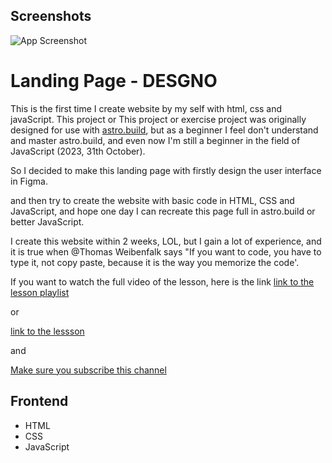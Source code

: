 
## Screenshots

![App Screenshot](https://user-images.githubusercontent.com/82284895/279300439-e72435af-aaa6-40dd-8471-028a7a6eb3eb.png)


# Landing Page - DESGNO

This is the first time I create website by my self with html, css and javaScript.
This project or This project or exercise project was originally designed for use with [astro.build](https://astro.build/), but as a beginner I feel don't understand and master astro.build, and even now I'm still a beginner in the field of JavaScript (2023, 31th October).

So I decided to make this landing page with firstly design the user interface in Figma.

and then try to create the website with basic code in HTML, CSS and JavaScript, and hope one day I can recreate this page full in astro.build or better JavaScript.

I create this website within 2 weeks, LOL, but I gain a lot of experience, and it is true when @Thomas Weibenfalk says "If you want to code, you have to type it, not copy paste, because it is the way you memorize the code'.

If you want to watch the full video of the lesson, here is the link [link to the lesson playlist](https://www.youtube.com/watch?v=jyjScZWgzIg&list=PL4cUxeGkcC9hZm9NYpd4G-jhoeEk0ls--)

or

[link to the lessson](https://youtu.be/jyjScZWgzIg?si=jFNPdSBpXfiT-BlU)

and

[Make sure you subscribe this channel](https://www.youtube.com/c/codinginpublic)



## Frontend

- HTML
- CSS
- JavaScript

